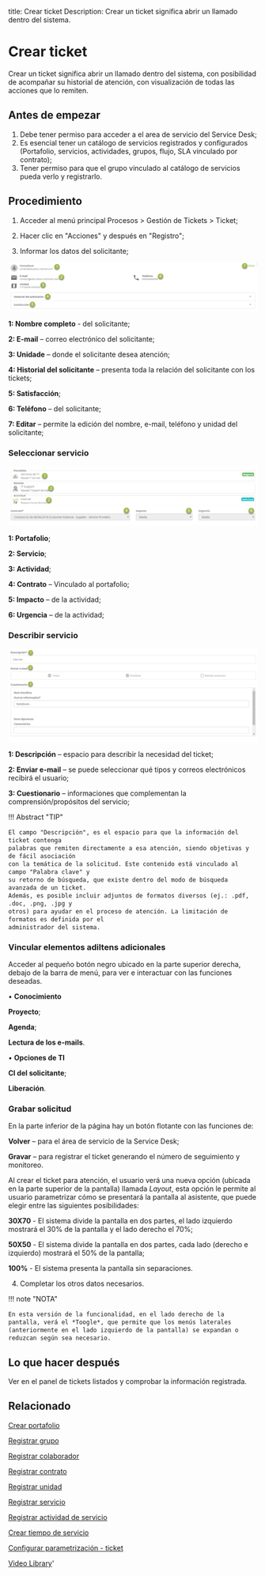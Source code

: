 title:  Crear ticket
Description: Crear un ticket significa abrir un llamado dentro del sistema. 

# Crear ticket

Crear un ticket significa abrir un llamado dentro del sistema, con posibilidad de acompañar su historial de atención, con visualización de todas las acciones que lo remiten.

## Antes de empezar

1.	Debe tener permiso para acceder a el area de servicio del Service Desk;
2.	Es esencial tener un catálogo de servicios registrados y configurados (Portafolio, servicios, actividades, grupos, flujo, SLA vinculado por contrato);
3.	Tener permiso para que el grupo vinculado al catálogo de servicios pueda verlo y registrarlo.


## Procedimiento

1.	Acceder al menú principal Procesos > Gestión de Tickets > Ticket;
2.	Hacer clic en "Acciones" y después en "Registro";

3.	Informar los datos del solicitante;

![procedure ticket CITSmart][1]

**1: Nombre completo** - del solicitante;

**2: E-mail** – correo electrónico del solicitante;

**3: Unidade** – donde el solicitante desea atención;

**4: Historial del solicitante** – presenta toda la relación del solicitante con los tickets;

**5: Satisfacción**;

**6: Teléfono** – del solicitante;

**7: Editar** – permite la edición del nombre, e-mail, teléfono y unidad del solicitante;

### Seleccionar servicio

![Select service ticket CITSmart][2]

**1: Portafolio**;

**2: Servicio**;

**3: Actividad**;

**4: Contrato** – Vinculado al portafolio;

**5: Impacto** – de la actividad;

**6: Urgencia** – de la actividad;


### Describir servicio

![Description service CITSmart][3]

**1: Descripción** – espacio para describir la necesidad del ticket;

**2: Enviar e-mail** – se puede seleccionar qué tipos y correos electrónicos recibirá el usuario;

**3: Cuestionario** – informaciones que complementan la comprensión/propósitos del servicio;

!!! Abstract "TIP"

    El campo "Descripción", es el espacio para que la información del ticket contenga 
    palabras que remiten directamente a esa atención, siendo objetivas y de fácil asociación 
    con la temática de la solicitud. Este contenido está vinculado al campo "Palabra clave" y 
    su retorno de búsqueda, que existe dentro del modo de búsqueda avanzada de un ticket.
    Además, es posible incluir adjuntos de formatos diversos (ej.: .pdf, .doc, .png, .jpg y 
    otros) para ayudar en el proceso de atención. La limitación de formatos es definida por el 
    administrador del sistema.

### Vincular elementos adiItens adicionales

Acceder al pequeño botón negro ubicado en la parte superior derecha, debajo de la barra de menú, para ver e interactuar con las funciones deseadas.

•	**Conocimiento**

**Proyecto**;

**Agenda**;

**Lectura de los e-mails**.

•	**Opciones de TI**

**CI del solicitante**;

**Liberación**.

### Grabar solicitud

En la parte inferior de la página hay un botón flotante con las funciones de:

**Volver** – para el área de servicio de la Service Desk;

**Gravar** – para registrar el ticket generando el número de seguimiento y monitoreo.


Al crear el ticket para atención, el usuario verá una nueva opción (ubicada en la parte superior de la pantalla) llamada *Layout*, esta opción le permite al usuario parametrizar cómo se presentará la pantalla al asistente, que puede elegir entre las siguientes posibilidades:

**30X70** - El sistema divide la pantalla en dos partes, el lado izquierdo mostrará el 30% de la pantalla y el lado derecho el 70%;

**50X50** - El sistema divide la pantalla en dos partes, cada lado (derecho e izquierdo) mostrará el 50% de la pantalla;

**100%** - El sistema presenta la pantalla sin separaciones.


4.  Completar los otros datos necesarios.

!!! note "NOTA"

    En esta versión de la funcionalidad, en el lado derecho de la pantalla, verá el *Toogle*, que permite que los menús laterales 
    (anteriormente en el lado izquierdo de la pantalla) se expandan o reduzcan según sea necesario.


Lo que hacer después
--------------------

Ver en el panel de tickets listados y comprobar la información registrada.

Relacionado
---------------

[Crear portafolio](/es-es/citsmart-platform-9/processes/portfolio-and-catalog/use/create-the-portfolio.html)

[Registrar grupo](/es-es/citsmart-platform-9/initial-settings/access-settings/user/register-groups.html)

[Registrar colaborador](/es-es/citsmart-platform-9/initial-settings/access-settings/user/register-employee.html)

[Registrar contrato](/es-es/citsmart-platform-9/additional-features/contract-management/use/register-contract.html)

[Registrar unidad](/es-es/citsmart-platform-9/platform-administration/region-and-language/register-unit.html)

[Registrar servicio](/es-es/citsmart-platform-9/processes/portfolio-and-catalog/use/register-a-service.html)

[Registrar actividad de servicio](/es-es/citsmart-platform-9/processes/portfolio-and-catalog/use/register-service-activity.html)

[Crear tiempo de servicio](/es-es/citsmart-platform-9/processes/service-level/configuration/create-time-attendance.html)

[Configurar parametrización - ticket](/es-es/citsmart-platform-9/platform-administration/parameters-list/configure-parametrization-ticket.html)

<i class='fa fa-youtube-play  fa-2x' style='color:#97ce17;vertical-align: middle;'> </i> [Video Library](https://www.youtube.com/playlist?list=PLB5qK2uzf2ROfIFL9F-3s-gomHNzudBEy)'


[1]:images/procedure-ticket-CITSmart.png
[2]:images/Select-service-ticket-CITSmart.png
[3]:images/Description-service-CITSmart.png


<!-- !!! tip "About"

    <b>Product/Version:</b> CITSmart | 8.00 &nbsp;&nbsp;
    <b>Updated:</b>01/25/2021 - Larissa Lourenço

